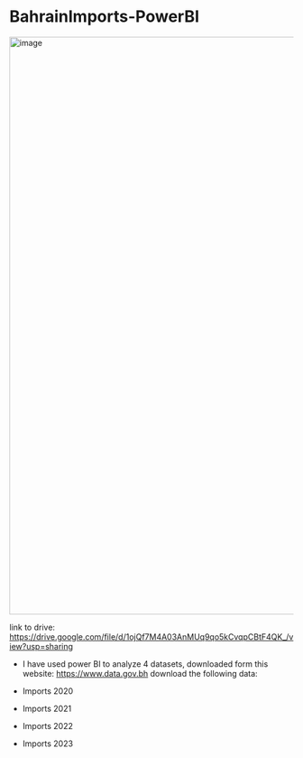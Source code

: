 # BahrainImports-PowerBI

<img width="1023" alt="image" src="https://github.com/user-attachments/assets/c4b7cad9-8c65-4f18-8206-f6e4080db24a" />



link to drive:  https://drive.google.com/file/d/1ojQf7M4A03AnMUq9qo5kCvqpCBtF4QK_/view?usp=sharing

- I have used power BI to analyze 4 datasets, downloaded form this website: https://www.data.gov.bh download the following data:

- Imports 2020
- Imports 2021
- Imports 2022
- Imports 2023
